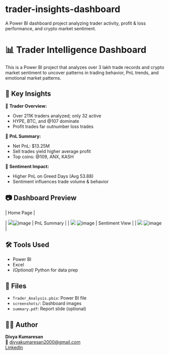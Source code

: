 # trader-insights-dashboard
A Power BI dashboard project analyzing trader activity, profit &amp; loss performance, and crypto market sentiment.
# 📊 Trader Intelligence Dashboard

This is a Power BI project that analyzes over 3 lakh trade records and crypto market sentiment to uncover patterns in trading behavior, PnL trends, and emotional market patterns.

## 🧠 Key Insights

🔹 **Trader Overview:**  
- Over 211K traders analyzed; only 32 active  
- HYPE, BTC, and @107 dominate  
- Profit trades far outnumber loss trades

🔹 **PnL Summary:**  
- Net PnL: $13.25M  
- Sell trades yield higher average profit  
- Top coins: @109, ANX, KASH

🔹 **Sentiment Impact:**  
- Higher PnL on Greed Days (Avg 53.88)  
- Sentiment influences trade volume & behavior

## 📷 Dashboard Preview

| Home Page | 

| ![](screenshots/home_page.png)![image](https://github.com/user-attachments/assets/e4258651-c401-4ddf-9b90-b677cce25e03)
| PnL Summary |
 | ![](screenshots/pnl_summary.png) ![image](https://github.com/user-attachments/assets/adb96ea2-761f-47bd-b18f-770ae14d8018)
  | Sentiment View |
| ![](screenshots/sentiment_view.png) ![image](https://github.com/user-attachments/assets/8b72038f-6b80-48fc-a3ca-7b02dfe6f30c)
|

## 🛠 Tools Used

- Power BI  
- Excel  
- *(Optional)* Python for data prep

## 📁 Files

- `Trader_Analysis.pbix`: Power BI file  
- `screenshots/`: Dashboard images  
- `summary.pdf`: Report slide (optional)

## 👩‍💻 Author

**Divya Kumaresan**  
📧 divyakumaresan2000@gmail.com  
[LinkedIn](https://www.linkedin.com/in/divyakumaresan) 
